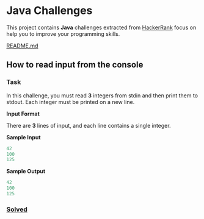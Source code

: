 # Java Challenges

This project contains **Java** challenges extracted from [HackerRank](https://www.hackerrank.com/domains/java) focus on help you to improve your programming skills.

[README.md](../../README.md#how-to-read-input-from-the-console)

## How to read input from the console

### Task
In this challenge, you must read **3** integers from stdin and then print them to stdout. Each integer must be printed on a new line.

**Input Format**

There are **3** lines of input, and each line contains a single integer.

**Sample Input**
````java
42
100
125
````
**Sample Output**
````java
42
100
125
````

### [Solved](../../src/main/java/com/prottonne/challenges/StdInOutReader.java)
